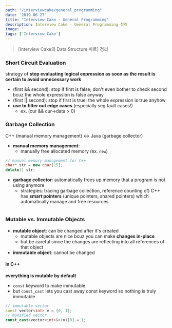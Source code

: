```yaml
---
path: "/interviewcake/general_programming"
date: '2019-06-27'
title: "Interview Cake - General Programming"
description: Interview Cake - General Programming 정리
image: ''
tags: ['Interview Cake']
---
```

> [Interview Cake의 Data Structure 파트] 정리

### Short Circuit Evaluation
strategy of __stop evaluating logical expression as soon as the result is certain to avoid unnecessary work__
- (first && second): stop if first is false; don't even bother to check second bcuz the whole expression is false anyway
- (first || second): stop if first is true; the whole expression is true anyhow
- __use to filter out edge cases__ (especially seg fault cases!)
    - ex. (cur && cur->data > 0)

### Garbage Collection
C++ (manual memory management) <-> Java (garbage collector)
- __manual memory management__:
    - manually free allocated memory (ex. `new`)
```cpp
// manual memory management for C++
char* str = new char[15];
delete[] str;
```
- __garbage collector__: automatically frees up memory that a program is not using anymore
    - strategies: tracing garbage collection, reference counting
cf) C++ has __smart pointers__ (unique pointers, shared pointers) which automatically manage and free resources
```cpp

```

### Mutable vs. Immutable Objects
- __mutable object__: can be changed after it's created
    - mutable objects are nice bcuz you can make __changes in-place__
    - but be careful since the changes are reflecting into all references of that object
- __immutable object__: cannot be changed

#### in C++
__everything is mutable by default__
- `const` keyword to make immutable
- but `const_cast` lets you cast away const keyword so nothing is truly immutable
```cpp
// immutable vector
const vector<int> v = {0, 1};
// modified vector
const_cast<vector<int>&>(v)[0] = 1;
```